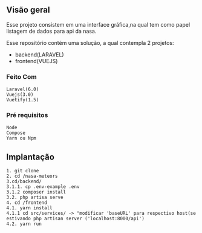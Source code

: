 ## Visão geral
Esse projeto consistem em uma interface gráfica,na qual tem como papel listagem  de dados para api da nasa.

Esse repositório contém uma solução, a qual contempla 2 projetos:
- backend(LARAVEL)
- frontend(VUEJS)

### Feito Com

```
Laravel(6.0)
Vuejs(3.0)
Vuetify(1.5)
```

### Pré requisitos

```
Node
Compose
Yarn ou Npm
```

## Implantação
```
1. git clone
2. cd /nasa-meteors
3.cd/backend/
3.1.1. cp .env-example .env
3.1.2 composer install
3.2. php artisa serve
4. cd /frontend
4.1. yarn install
4.1.1 cd src/services/ -> "modificar 'baseURL' para respectivo host(se estivando php artisan server ('localhost:8000/api')
4.2. yarn run
```

